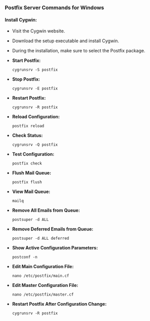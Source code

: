 ### Postfix Server Commands for Windows

#### Install Cygwin:
  - Visit the Cygwin website.
  - Download the setup executable and install Cygwin.
  - During the installation, make sure to select the Postfix package.

- **Start Postfix:**
  ```shell
  cygrunsrv -S postfix
  ```
- **Stop Postfix:**
  ```shell
  cygrunsrv -E postfix
  ```
- **Restart Postfix:**
  ```shell
  cygrunsrv -R postfix
  ```
- **Reload Configuration:**
  ```shell
  postfix reload
  ```
- **Check Status:**
  ```shell
  cygrunsrv -Q postfix
  ```
- **Test Configuration:**
  ```shell
  postfix check
  ```
- **Flush Mail Queue:**
  ```shell
  postfix flush
  ```
- **View Mail Queue:**
  ```shell
  mailq
  ```
- **Remove All Emails from Queue:**
  ```shell
  postsuper -d ALL
  ```
- **Remove Deferred Emails from Queue:**
  ```shell
  postsuper -d ALL deferred
  ```
- **Show Active Configuration Parameters:**
  ```shell
  postconf -n
  ```
- **Edit Main Configuration File:**
  ```shell
  nano /etc/postfix/main.cf
  ```
- **Edit Master Configuration File:**
  ```shell
  nano /etc/postfix/master.cf
  ```
- **Restart Postfix After Configuration Change:**
  ```shell
  cygrunsrv -R postfix
  ```
  

